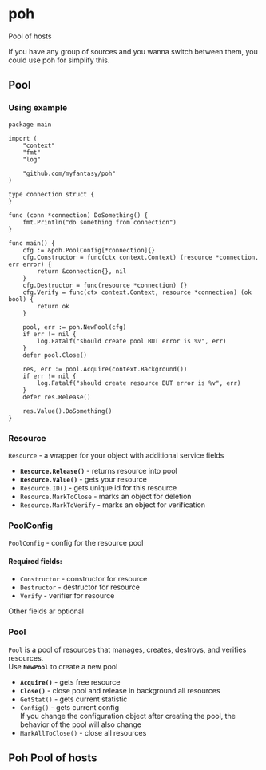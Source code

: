 # poh
Pool of hosts

If you have any group of sources and you wanna switch between them, you could use poh for simplify this.


## Pool
### Using example
``` golang
package main

import (
	"context"
	"fmt"
	"log"

	"github.com/myfantasy/poh"
)

type connection struct {
}

func (conn *connection) DoSomething() {
	fmt.Println("do something from connection")
}

func main() {
	cfg := &poh.PoolConfig[*connection]{}
	cfg.Constructor = func(ctx context.Context) (resource *connection, err error) {
		return &connection{}, nil
	}
	cfg.Destructor = func(resource *connection) {}
	cfg.Verify = func(ctx context.Context, resource *connection) (ok bool) {
		return ok
	}

	pool, err := poh.NewPool(cfg)
	if err != nil {
		log.Fatalf("should create pool BUT error is %v", err)
	}
	defer pool.Close()

	res, err := pool.Acquire(context.Background())
	if err != nil {
		log.Fatalf("should create resource BUT error is %v", err)
	}
	defer res.Release()

	res.Value().DoSomething()
}
```
### Resource
`Resource` - a wrapper for your object with additional service fields  
* **`Resource.Release()`** - returns resource into pool
* **`Resource.Value()`** - gets your resource
* `Resource.ID()` - gets unique id for this resource
* `Resource.MarkToClose` - marks an object for deletion
* `Resource.MarkToVerify` - marks an object for verification

### PoolConfig
`PoolConfig` - config for the resource pool  
#### Required fields:
* `Constructor` - constructor for resource
* `Destructor` - destructor for resource
* `Verify` - verifier for resource

Other fields ar optional

### Pool
`Pool` is a pool of resources that manages, creates, destroys, and verifies resources.  
Use **`NewPool`** to create a new pool  
* **`Acquire()`** - gets free resource
* **`Close()`** -  close pool and release in background all resources
* `GetStat()` - gets current statistic
* `Config()` - gets current config  
    If you change the configuration object after creating the pool, the behavior of the pool will also change  
* `MarkAllToClose()` - close all resources



## Poh Pool of hosts